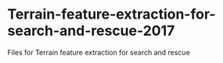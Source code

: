 # Terrain-feature-extraction-for-search-and-rescue-2017
Files for Terrain feature extraction for search and rescue
